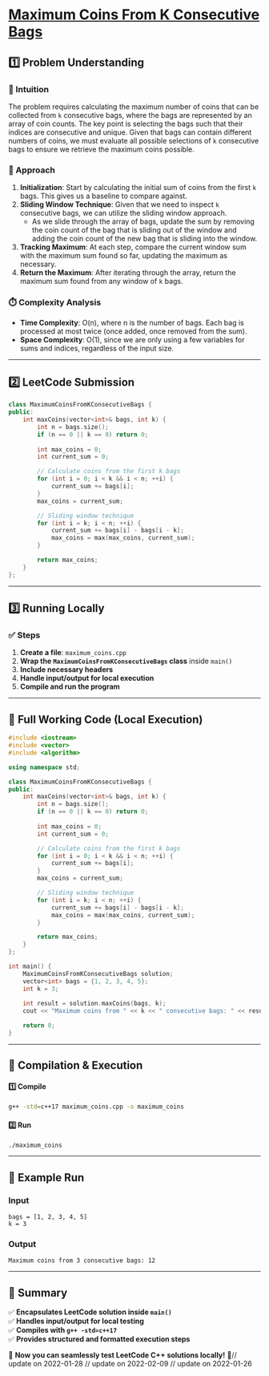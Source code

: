 # **[Maximum Coins From K Consecutive Bags](https://leetcode.com/problems/maximum-coins-from-k-consecutive-bags/description/)**  

## **1️⃣ Problem Understanding**  
### **📌 Intuition**  
The problem requires calculating the maximum number of coins that can be collected from `k` consecutive bags, where the bags are represented by an array of coin counts. The key point is selecting the bags such that their indices are consecutive and unique. Given that bags can contain different numbers of coins, we must evaluate all possible selections of `k` consecutive bags to ensure we retrieve the maximum coins possible.

### **🚀 Approach**  
1. **Initialization**: Start by calculating the initial sum of coins from the first `k` bags. This gives us a baseline to compare against.
2. **Sliding Window Technique**: Given that we need to inspect `k` consecutive bags, we can utilize the sliding window approach. 
   - As we slide through the array of bags, update the sum by removing the coin count of the bag that is sliding out of the window and adding the coin count of the new bag that is sliding into the window.
3. **Tracking Maximum**: At each step, compare the current window sum with the maximum sum found so far, updating the maximum as necessary.
4. **Return the Maximum**: After iterating through the array, return the maximum sum found from any window of `k` bags.

### **⏱️ Complexity Analysis**  
- **Time Complexity**: O(n), where n is the number of bags. Each bag is processed at most twice (once added, once removed from the sum).
- **Space Complexity**: O(1), since we are only using a few variables for sums and indices, regardless of the input size.  

---  

## **2️⃣ LeetCode Submission**  
```cpp
class MaximumCoinsFromKConsecutiveBags {
public:
    int maxCoins(vector<int>& bags, int k) {
        int n = bags.size();
        if (n == 0 || k == 0) return 0;
        
        int max_coins = 0;
        int current_sum = 0;

        // Calculate coins from the first k bags
        for (int i = 0; i < k && i < n; ++i) {
            current_sum += bags[i];
        }
        max_coins = current_sum;

        // Sliding window technique
        for (int i = k; i < n; ++i) {
            current_sum += bags[i] - bags[i - k];
            max_coins = max(max_coins, current_sum);
        }

        return max_coins;
    }
};
```  

---  

## **3️⃣ Running Locally**  
### **✅ Steps**  
1. **Create a file**: `maximum_coins.cpp`  
2. **Wrap the `MaximumCoinsFromKConsecutiveBags` class** inside `main()`  
3. **Include necessary headers**  
4. **Handle input/output for local execution**  
5. **Compile and run the program**  

---  

## **📝 Full Working Code (Local Execution)**  
```cpp
#include <iostream>
#include <vector>
#include <algorithm>

using namespace std;

class MaximumCoinsFromKConsecutiveBags {
public:
    int maxCoins(vector<int>& bags, int k) {
        int n = bags.size();
        if (n == 0 || k == 0) return 0;
        
        int max_coins = 0;
        int current_sum = 0;

        // Calculate coins from the first k bags
        for (int i = 0; i < k && i < n; ++i) {
            current_sum += bags[i];
        }
        max_coins = current_sum;

        // Sliding window technique
        for (int i = k; i < n; ++i) {
            current_sum += bags[i] - bags[i - k];
            max_coins = max(max_coins, current_sum);
        }

        return max_coins;
    }
};

int main() {
    MaximumCoinsFromKConsecutiveBags solution;
    vector<int> bags = {1, 2, 3, 4, 5};
    int k = 3;
    
    int result = solution.maxCoins(bags, k);
    cout << "Maximum coins from " << k << " consecutive bags: " << result << endl;

    return 0;
}
```  

---  

## **🔧 Compilation & Execution**  
#### **1️⃣ Compile**  
```bash
g++ -std=c++17 maximum_coins.cpp -o maximum_coins
```  

#### **2️⃣ Run**  
```bash
./maximum_coins
```  

---  

## **🎯 Example Run**  
### **Input**  
```
bags = [1, 2, 3, 4, 5]
k = 3
```  
### **Output**  
```
Maximum coins from 3 consecutive bags: 12
```  

---  

## **📌 Summary**  
✅ **Encapsulates LeetCode solution inside `main()`**  
✅ **Handles input/output for local testing**  
✅ **Compiles with `g++ -std=c++17`**  
✅ **Provides structured and formatted execution steps**  

🚀 **Now you can seamlessly test LeetCode C++ solutions locally!** 🚀// update on 2022-01-28
// update on 2022-02-09
// update on 2022-01-26
